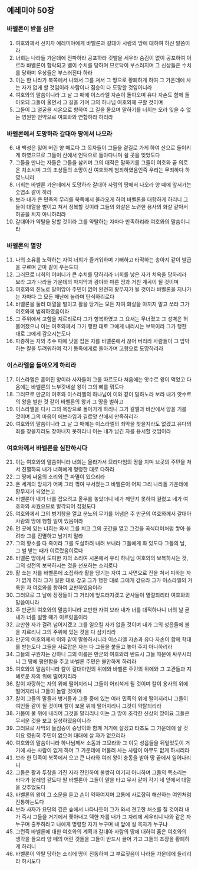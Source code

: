 ## 예레미야 50장

### 바벨론이 받을 심판
1. 여호와께서 선지자 예레미야에게 바벨론과 갈대아 사람의 땅에 대하여 하신 말씀이라
2. 너희는 나라들 가운데에 전파하라 공포하라 깃발을 세우라 숨김이 없이 공포하여 이르라 바벨론이 함락되고 벨이 수치를 당하며 므로닥이 부스러지며 그 신상들은 수치를 당하며 우상들은 부스러진다 하라
3. 이는 한 나라가 북쪽에서 나와서 그를 쳐서 그 땅으로 황폐하게 하여 그 가운데에 사는 자가 없게 할 것임이라 사람이나 짐승이 다 도망할 것임이니라
4. 여호와의 말씀이니라 그 날 그 때에 이스라엘 자손이 돌아오며 유다 자손도 함께 돌아오되 그들이 울면서 그 길을 가며 그의 하나님 여호와께 구할 것이며
5. 그들이 그 얼굴을 시온으로 향하여 그 길을 물으며 말하기를 너희는 오라 잊을 수 없는 영원한 언약으로 여호와와 연합하라 하리라
### 바벨론에서 도망하라 갈대아 땅에서 나오라
6. 내 백성은 잃어 버린 양 떼로다 그 목자들이 그들을 곁길로 가게 하여 산으로 돌이키게 하였으므로 그들이 산에서 언덕으로 돌아다니며 쉴 곳을 잊었도다
7. 그들을 만나는 자들은 그들을 삼키며 그의 대적은 말하기를 그들이 여호와 곧 의로운 처소시며 그의 조상들의 소망이신 여호와께 범죄하였음인즉 우리는 무죄하다 하였느니라
8. 너희는 바벨론 가운데에서 도망하라 갈대아 사람의 땅에서 나오라 양 떼에 앞서가는 숫염소 같이 하라
9. 보라 내가 큰 민족의 무리를 북쪽에서 올라오게 하여 바벨론을 대항하게 하리니 그들이 대열을 벌이고 쳐서 정복할 것이라 그들의 화살은 노련한 용사의 화살 같아서 허공을 치지 아니하리라
10. 갈대아가 약탈을 당할 것이라 그를 약탈하는 자마다 만족하리라 여호와의 말씀이니라
### 바벨론의 멸망
11. 나의 소유를 노략하는 자여 너희가 즐거워하며 기뻐하고 타작하는 송아지 같이 발굽을 구르며 군마 같이 우는도다
12. 그러므로 너희의 어머니가 큰 수치를 당하리라 너희를 낳은 자가 치욕을 당하리라 보라 그가 나라들 가운데의 마지막과 광야와 마른 땅과 거친 계곡이 될 것이며
13. 여호와의 진노로 말미암아 주민이 없어 완전히 황무지가 될 것이라 바벨론을 지나가는 자마다 그 모든 재난에 놀라며 탄식하리로다
14. 바벨론을 둘러 대열을 벌이고 활을 당기는 모든 자여 화살을 아끼지 말고 쏘라 그가 여호와께 범죄하였음이라
15. 그 주위에서 고함을 지르리로다 그가 항복하였고 그 요새는 무너졌고 그 성벽은 허물어졌으니 이는 여호와께서 그가 행한 대로 그에게 내리시는 보복이라 그가 행한 대로 그에게 갚으시는도다
16. 파종하는 자와 추수 때에 낫을 잡은 자를 바벨론에서 끊어 버리라 사람들이 그 압박하는 칼을 두려워하여 각기 동족에게로 돌아가며 고향으로 도망하리라
### 이스라엘을 돌아오게 하리라
17. 이스라엘은 흩어진 양이라 사자들이 그를 따르도다 처음에는 앗수르 왕이 먹었고 다음에는 바벨론의 느부갓네살 왕이 그의 뼈를 꺾도다
18. 그러므로 만군의 여호와 이스라엘의 하나님이 이와 같이 말하노라 보라 내가 앗수르의 왕을 벌한 것 같이 바벨론의 왕과 그 땅을 벌하고
19. 이스라엘을 다시 그의 목장으로 돌아가게 하리니 그가 갈멜과 바산에서 양을 기를 것이며 그의 마음이 에브라임과 길르앗 산에서 만족하리라
20. 여호와의 말씀이니라 그 날 그 때에는 이스라엘의 죄악을 찾을지라도 없겠고 유다의 죄를 찾을지라도 찾아내지 못하리니 이는 내가 남긴 자를 용서할 것임이라
### 여호와께서 바벨론을 심판하시다
21. 이는 여호와의 말씀이니라 너희는 올라가서 므라다임의 땅을 치며 브곳의 주민을 쳐서 진멸하되 내가 너희에게 명령한 대로 다하라
22. 그 땅에 싸움의 소리와 큰 파멸이 있으리라
23. 온 세계의 망치가 어찌 그리 꺾여 부서졌는고 바벨론이 어찌 그리 나라들 가운데에 황무지가 되었는고
24. 바벨론아 내가 너를 잡으려고 올무를 놓았더니 네가 깨닫지 못하여 걸렸고 네가 여호와와 싸웠으므로 발각되어 잡혔도다
25. 여호와께서 그의 병기창을 열고 분노의 무기를 꺼냄은 주 만군의 여호와께서 갈대아 사람의 땅에 행할 일이 있음이라
26. 먼 곳에 있는 너희는 와서 그를 치고 그의 곳간을 열고 그것을 곡식더미처럼 쌓아 올려라 그를 진멸하고 남기지 말라
27. 그의 황소를 다 죽이라 그를 도살하려 내려 보내라 그들에게 화 있도다 그들의 날, 그 벌 받는 때가 이르렀음이로다
28. 바벨론 땅에서 도피한 자의 소리여 시온에서 우리 하나님 여호와의 보복하시는 것, 그의 성전의 보복하시는 것을 선포하는 소리로다
29. 활 쏘는 자를 바벨론에 소집하라 활을 당기는 자여 그 사면으로 진을 쳐서 피하는 자가 없게 하라 그가 일한 대로 갚고 그가 행한 대로 그에게 갚으라 그가 이스라엘의 거룩한 자 여호와를 향하여 교만하였음이라
30. 그러므로 그 날에 장정들이 그 거리에 엎드러지겠고 군사들이 멸절되리라 여호와의 말씀이니라
31. 주 만군의 여호와의 말씀이니라 교만한 자여 보라 내가 너를 대적하나니 너의 날 곧 내가 너를 벌할 때가 이르렀음이라
32. 교만한 자가 걸려 넘어지겠고 그를 일으킬 자가 없을 것이며 내가 그의 성읍들에 불을 지르리니 그의 주위에 있는 것을 다 삼키리라
33. 만군의 여호와께서 이와 같이 말씀하시니라 이스라엘 자손과 유다 자손이 함께 학대를 받는도다 그들을 사로잡은 자는 다 그들을 붙들고 놓아 주지 아니하리라
34. 그들의 구원자는 강하니 그의 이름은 만군의 여호와라 반드시 그들 때문에 싸우시리니 그 땅에 평안함을 주고 바벨론 주민은 불안하게 하리라
35. 여호와의 말씀이니라 칼이 갈대아인의 위에와 바벨론 주민의 위에와 그 고관들과 지혜로운 자의 위에 떨어지리라
36. 칼이 자랑하는 자의 위에 떨어지리니 그들이 어리석게 될 것이며 칼이 용사의 위에 떨어지리니 그들이 놀랄 것이며
37. 칼이 그들의 말들과 병거들과 그들 중에 있는 여러 민족의 위에 떨어지리니 그들이 여인들 같이 될 것이며 칼이 보물 위에 떨어지리니 그것이 약탈되리라
38. 가뭄이 물 위에 내리어 그것을 말리리니 이는 그 땅이 조각한 신상의 땅이요 그들은 무서운 것을 보고 실성하였음이니라
39. 그러므로 사막의 들짐승이 승냥이와 함께 거기에 살겠고 타조도 그 가운데에 살 것이요 영원히 주민이 없으며 대대에 살 자가 없으리라
40. 여호와의 말씀이니라 하나님께서 소돔과 고모라와 그 이웃 성읍들을 뒤엎었듯이 거기에 사는 사람이 없게 하며 그 가운데에 머물러 사는 사람이 아무도 없게 하시리라
41. 보라 한 민족이 북쪽에서 오고 큰 나라와 여러 왕이 충동을 받아 땅 끝에서 일어나리니
42. 그들은 활과 투창을 가진 자라 잔인하여 불쌍히 여기지 아니하며 그들의 목소리는 바다가 설레임 같도다 딸 바벨론아 그들이 말을 타고 무사 같이 각기 네 앞에서 대열을 갖추었도다
43. 바벨론의 왕이 그 소문을 듣고 손이 약하여지며 고통에 사로잡혀 해산하는 여인처럼 진통하는도다
44. 보라 사자가 요단의 깊은 숲에서 나타나듯이 그가 와서 견고한 처소를 칠 것이라 내가 즉시 그들을 거기에서 쫓아내고 택한 자를 내가 그 자리에 세우리니 나와 같은 자 누구며 출두하라고 나에게 명령할 자가 누구며 내 앞에 설 목자가 누구냐
45. 그런즉 바벨론에 대한 여호와의 계획과 갈대아 사람의 땅에 대하여 품은 여호와의 생각을 들으라 양 떼의 어린 것들을 그들이 반드시 끌어 가고 그들의 초장을 황폐하게 하리니
46. 바벨론이 약탈 당하는 소리에 땅이 진동하며 그 부르짖음이 나라들 가운데에 들리리라 하시도다